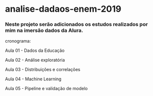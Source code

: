 # analise-dadaos-enem-2019

### Neste projeto serão adicionados os estudos realizados por mim na imersão dados da Alura.

cronograma:

Aula 01 - Dados da Educação

Aula 02 - Análise exploratória

Aula 03 - Distribuições e correlações

Aula 04 - Machine Learning

Aula 05 - Pipeline e validação de modelo
